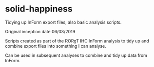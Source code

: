 # solid-happiness
Tidying up InForm export files, also basic analysis scripts.

Original inception date 06/03/2019

Scripts created as part of the RORgT IHC InForm analysis to tidy up and combine export files into something I can analyse.

Can be used in subsequent analyses to combine and tidy up data from InForm.


